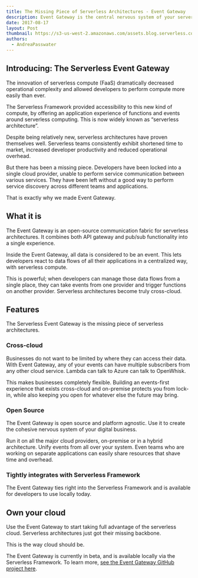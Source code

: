 ```yaml
---
title: The Missing Piece of Serverless Architectures - Event Gateway
description: Event Gateway is the central nervous system of your serverless architectures. Open-source, platform agnostic, tightly integrated with Serverless Framework, it lets you react to any event, with any function, on any cloud.
date: 2017-08-17
layout: Post
thumbnail: https://s3-us-west-2.amazonaws.com/assets.blog.serverless.com/Event_gateway_blog_image.jpg
authors:
  - AndreaPasswater
---
```


## Introducing: The Serverless Event Gateway

The innovation of serverless compute (FaaS) dramatically decreased operational complexity and allowed developers to perform compute more easily than ever.

The Serverless Framework provided accessibility to this new kind of compute, by offering an application experience of functions and events around serverless computing. This is now widely known as “serverless architecture”.

Despite being relatively new, serverless architectures have proven themselves well. Serverless teams consistently exhibit shortened time to market, increased developer productivity and reduced operational overhead.

But there has been a missing piece. Developers have been locked into a single cloud provider, unable to perform service communication between various services. They have been left without a good way to perform service discovery across different teams and applications.

That is exactly why we made Event Gateway.

## What it is

The Event Gateway is an open-source communication fabric for serverless architectures. It combines both API gateway and pub/sub functionality into a single experience.

Inside the Event Gateway, all data is considered to be an event. This lets developers react to data flows of all their applications in a centralized way, with serverless compute.

This is powerful; when developers can manage those data flows from a single place, they can take events from one provider and trigger functions on another provider. Serverless architectures become truly cross-cloud.

## Features

The Serverless Event Gateway is the missing piece of serverless architectures.

### Cross-cloud

Businesses do not want to be limited by where they can access their data. With Event Gateway, any of your events can have multiple subscribers from any other cloud service. Lambda can talk to Azure can talk to OpenWhisk.

This makes businesses completely flexible. Building an events-first experience that exists cross-cloud and on-premise protects you from lock-in, while also keeping you open for whatever else the future may bring.

### Open Source

The Event Gateway is open source and platform agnostic. Use it to create the cohesive nervous system of your digital business.

Run it on all the major cloud providers, on-premise or in a hybrid architecture. Unify events from all over your system. Even teams who are working on separate applications can easily share resources that shave time and overhead.

### Tightly integrates with Serverless Framework

The Event Gateway ties right into the Serverless Framework and is available for developers to use locally today.

## Own your cloud

Use the Event Gateway to start taking full advantage of the serverless cloud. Serverless architectures just got their missing backbone.

This is the way cloud should be.

The Event Gateway is currently in beta, and is available locally via the Serverless Framework. To learn more, [see the Event Gateway GitHub project here](https://github.com/serverless/event-gateway).
